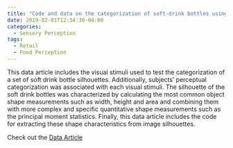 ```yaml
---
title: "Code and data on the categorization of soft-drink bottles using image silhouettes"
date: 2019-02-01T12:34:30-04:00
categories:
  - Sensory Perception
tags:
  - Retail
  - Food Perception
---
```


This data article includes the visual stimuli used to test the categorization of a set of soft drink bottle silhouettes. Additionally, subjects’ perceptual categorization was associated with each visual stimuli. The silhouette of the soft drink bottles was characterized by calculating the most common object shape measurements such as width, height and area and combining them with more complex and specific quantitative shape measurements such as the principal moment statistics. Finally, this data article includes the code for extracting these shape characteristics from image silhouettes.

Check out the [Data Article][Data Bottle] 

[Data Bottle]: https://doi.org/10.1016/j.dib.2018.12.068
